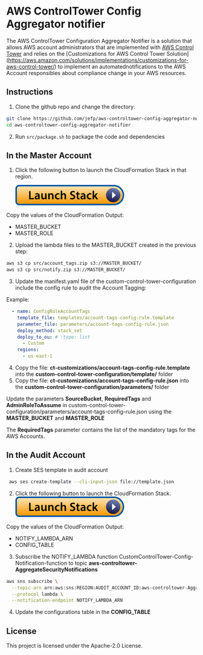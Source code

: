 # AWS ControlTower Config Aggregator notifier
The AWS ControlTower Configuration Aggregator Notifier is a solution that allows AWS account administrators that are implemented with [AWS Control Tower](https://aws.amazon.com/controltower/) and relies on the [Customizations for AWS Control Tower Solution] (https://aws.amazon.com/solutions/implementations/customizations-for-aws-control-tower/) to implement an automatednotifications to the AWS Account responsibles about compliance change in your AWS resources.


## Instructions

1. Clone the github repo and change the directory: 
```bash
git clone https://github.com/jefp/aws-controltower-config-aggregator-notifier.git
cd aws-controltower-config-aggregator-notifier
```
2. Run ```src/package.sh``` to package the code and dependencies

##   **In the Master Account** 

1. Click the following button to launch the CloudFormation Stack in that region.

    [![Launch Stack](launch-stack.svg)](https://console.aws.amazon.com/cloudformation/home?region=us-east-1#/stacks/create/template?templateURL=https://raw.githubusercontent.com/jefp/aws-controltower-config-aggregator-notifier/main/role-master.yml&stackName=ControlTowerCustomizationsConfigNotificationMaster)

Copy the values of the CloudFormation Output:

* MASTER_BUCKET
* MASTER_ROLE

2. Upload the lambda files to the MASTER_BUCKET created in the previous step:
```bash
aws s3 cp src/account_tags.zip s3://MASTER_BUCKET/
aws s3 cp src/notify.zip s3://MASTER_BUCKET/
```
3. Update the manifest.yaml file of the custom-control-tower-configuration include the config rule to audit the Account Tagging:

Example:

```yaml
  - name: ConfigRuleAccountTags
    template_file: templates/account-tags-config-rule.template
    parameter_file: parameters/account-tags-config-rule.json
    deploy_method: stack_set
    deploy_to_ou: # :type: list
      - Custom
    regions:
      - us-east-1
```

4. Copy the file: **ct-customizations/account-tags-config-rule.template** into the **custom-control-tower-configuration/template/** folder 
5. Copy the file: **ct-customizations/account-tags-config-rule.json** into the **custom-control-tower-configuration/parameters/** folder 

Update the parameters **SourceBucket**, **RequiredTags** and **AdminRoleToAssume** in custom-control-tower-configuration/parameters/account-tags-config-rule.json
using the **MASTER_BUCKET** and **MASTER_ROLE** 

The **RequiredTags** parameter contains the list of the mandatory tags for the AWS Accounts. 

##   **In the Audit Account** 

1. Create SES template in audit account
```bash
 aws ses create-template --cli-input-json file://template.json
```
2. Click the following button to launch the CloudFormation Stack.
    [![Launch Stack](launch-stack.svg)](https://console.aws.amazon.com/cloudformation/home?region=us-east-1#/stacks/create/template?templateURL=https://raw.githubusercontent.com/jefp/aws-controltower-config-aggregator-notifier/main/audit_cf.yml&stackName=ControlTowerCustomizationsConfigNotificationAudit)
    
Copy the values of the CloudFormation Output:

* NOTIFY_LAMBDA_ARN
* CONFIG_TABLE

3. Subscribe the NOTIFY_LAMBDA function CustomControlTower-Config-Notification-function to topic **aws-controltower-AggregateSecurityNotifications**
```bash
aws sns subscribe \
  --topic-arn arn:aws:sns:REGION:AUDIT_ACCOUNT_ID:aws-controltower-AggregateSecurityNotifications \
  --protocol lambda \
  --notification-endpoint NOTIFY_LAMBDA_ARN
```
4. Update the configurations table in the **CONFIG_TABLE**



## License

This project is licensed under the Apache-2.0 License.

